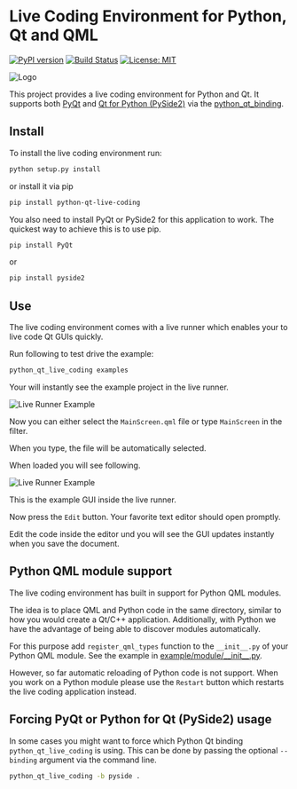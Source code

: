 # Live Coding Environment for Python, Qt and QML
[![PyPI version](https://badge.fury.io/py/python-qt-live-coding.svg)](https://badge.fury.io/py/python-qt-live-coding)
[![Build Status](https://travis-ci.org/machinekoder/python-qt-live-coding.svg?branch=master)](https://travis-ci.org/machinekoder/python-qt-live-coding)
[![License: MIT](https://img.shields.io/badge/License-MIT-yellow.svg)](https://github.com/machinekoder/speed-friending-matcher/blob/master/LICENSE)

![Logo](./src/livecoding/icon.png)

This project provides a live coding environment for Python and Qt. It supports both [PyQt](https://riverbankcomputing.com/software/pyqt/intro) and [Qt for Python (PySide2)](http://wiki.qt.io/Qt_for_Python) 
via the [python_qt_binding](https://pypi.org/project/python_qt_binding/).

## Install

To install the live coding environment run:

```bash
python setup.py install
```

or install it via pip

```bash
pip install python-qt-live-coding
```

You also need to install PyQt or PySide2 for this application to work. The quickest way to
achieve this is to use pip.

```bash
pip install PyQt
```

or 

```bash
pip install pyside2
```

## Use

The live coding environment comes with a live runner which enables your to live
code Qt GUIs quickly.

Run following to test drive the example:

```bash
python_qt_live_coding examples
```

Your will instantly see the example project in the live runner.

![Live Runner Example](./docs/live_runner_example2.png)

Now you can either select the `MainScreen.qml` file or type `MainScreen` in the filter.

When you type, the file will be automatically selected.

When loaded you will see following.

![Live Runner Example](./docs/live_runner_example.png)

This is the example GUI inside the live runner.

Now press the `Edit` button. Your favorite text editor should open promptly.

Edit the code inside the editor und you will see the GUI updates instantly when you save the document.

## Python QML module support

The live coding environment has built in support for Python QML modules.

The idea is to place QML and Python code in the same directory, similar to how you would create a Qt/C++ application.
Additionally, with Python we have the advantage of being able to discover modules automatically.

For this purpose add `register_qml_types` function to the `__init__.py` of your Python QML module. 
See the example in [example/module/\_\_init__.py](./example/module/__init__.py).

However, so far automatic reloading of Python code is not support. 
When you work on a Python module please use the `Restart` button which restarts the live coding application instead.

## Forcing PyQt or Python for Qt (PySide2) usage

In some cases you might want to force which Python Qt binding `python_qt_live_coding` is using.
This can be done by passing the optional `--binding` argument via the command line.


```bash
python_qt_live_coding -b pyside .
```

